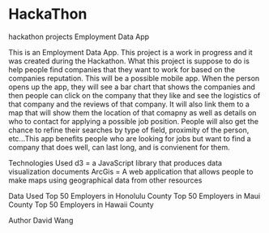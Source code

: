 HackaThon
=========

hackathon projects
Employment Data App

This is an Employment Data App. This project is a work in progress and it was created during the Hackathon. 
What this project is suppose to do is help people find companies that they want to work for based on the companies 
reputation. This will be a possible mobile app. When the person opens up the app, they will see a bar chart that shows
the companies and then people can click on the company that they like and see the logistics of that company and the 
reviews of that company. It will also link them to a map that will show them the location of that comapny as well as
details on who to contact for applying a possible job position. People will also get the chance to refine their
searches by type of field, proximity of the person, etc...This app benefits people who are looking for 
jobs but want to find a company that does well, can last long, and is convienent for them.

Technologies Used
d3 = a JavaScript library that produces data visualization documents
ArcGis = A web application that allows people to make maps using geographical data from other resources

Data Used
Top 50 Employers in Honolulu County
Top 50 Employers in Maui County
Top 50 Employers in Hawaii County

Author 
David Wang

